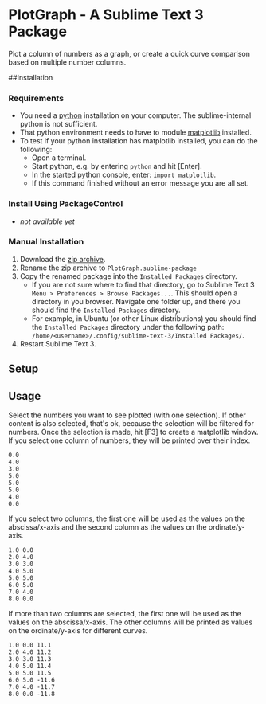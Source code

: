PlotGraph - A Sublime Text 3 Package
====================================

Plot a column of numbers as a graph, or create a quick curve comparison based on multiple number columns.

##Installation

### Requirements

 - You need a [python](https://www.python.org/downloads/release/python-360/) installation on your computer. The sublime-internal python is not sufficient.
 - That python environment needs to have to module [matplotlib](http://matplotlib.org/) installed.
 - To test if your python installation has matplotlib installed, you can do the following:
 	- Open a terminal.
 	- Start python, e.g. by entering `python` and hit [Enter].
 	- In the started python console, enter: `import matplotlib`.
 	- If this command finished without an error message you are all set.

### Install Using PackageControl 

 -  *not available yet*

### Manual Installation

 1. Download the [zip archive](https://github.com/tibsel/PlotGraph/archive/master.zip).
 2. Rename the zip archive to ```PlotGraph.sublime-package```
 3. Copy the renamed package into the ```Installed Packages``` directory.
	- If you are not sure where to find that directory, go to Sublime Text 3 ```Menu > Preferences > Browse Packages...```.
      This should open a directory in you browser. 
      Navigate one folder up, and there you should find the ```Installed Packages``` directory.
	- For example, in Ubuntu (or other Linux distributions) you should find the ```Installed Packages``` directory under the following path: ```/home/<username>/.config/sublime-text-3/Installed Packages/```.
 4. Restart Sublime Text 3.


## Setup



## Usage


Select the numbers you want to see plotted (with one selection). 
If other content is also selected, that's ok, 
because the selection will be filtered for numbers.
Once the selection is made, hit [F3] to create a matplotlib window.
If you select one column of numbers, they will be printed over their index.

	0.0
 	4.0
 	3.0
 	5.0
 	5.0
 	5.0
 	4.0
 	0.0 


If you select two columns, the first one will be used as the values on the 
abscissa/x-axis and the second column as the values on the ordinate/y-axis.

 	1.0 0.0 
 	2.0 4.0 
 	3.0 3.0 
 	4.0 5.0 
 	5.0 5.0 
 	6.0 5.0 
 	7.0 4.0 
 	8.0 0.0 
	

If more than two columns are selected, the first one will be used as the values 
on the abscissa/x-axis. The other columns will be printed as values on the 
ordinate/y-axis for different curves.

 	1.0 0.0 11.1
 	2.0 4.0 11.2
 	3.0 3.0 11.3
 	4.0 5.0 11.4
 	5.0 5.0 11.5
 	6.0 5.0 -11.6
 	7.0 4.0 -11.7
 	8.0 0.0 -11.8
	
	

